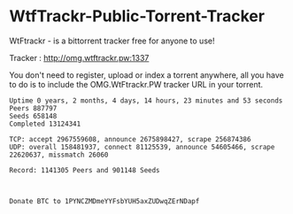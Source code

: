 # WtfTrackr-Public-Torrent-Tracker

WtFtrackr - is a bittorrent tracker free for anyone to use!

Tracker : http://omg.wtftrackr.pw:1337

You don't need to register, upload or index a torrent anywhere, all you have to do is to include the OMG.WtFtrackr.PW tracker URL in your torrent.
```
Uptime 0 years, 2 months, 4 days, 14 hours, 23 minutes and 53 seconds
Peers 887797
Seeds 658148
Completed 13124341

TCP: accept 2967559608, announce 2675898427, scrape 256874386
UDP: overall 158481937, connect 81125539, announce 54605466, scrape 22620637, missmatch 26060

Record: 1141305 Peers and 901148 Seeds



Donate BTC to 1PYNCZMDmeYYFsbYUH5axZUDwqZErNDapf
```
